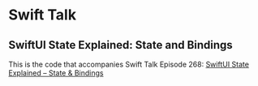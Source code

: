 # Swift Talk
## SwiftUI State Explained: State and Bindings

This is the code that accompanies Swift Talk Episode 268: [SwiftUI State Explained – State & Bindings](https://talk.objc.io/episodes/S01E268-state-and-bindings)
